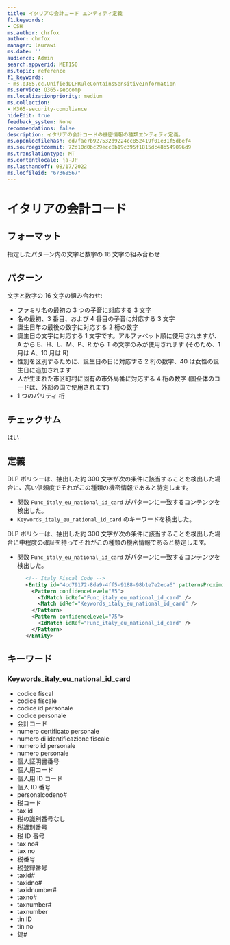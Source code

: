 ```yaml
---
title: イタリアの会計コード エンティティ定義
f1.keywords:
- CSH
ms.author: chrfox
author: chrfox
manager: laurawi
ms.date: ''
audience: Admin
search.appverid: MET150
ms.topic: reference
f1_keywords:
- ms.o365.cc.UnifiedDLPRuleContainsSensitiveInformation
ms.service: O365-seccomp
ms.localizationpriority: medium
ms.collection:
- M365-security-compliance
hideEdit: true
feedback_system: None
recommendations: false
description: イタリアの会計コードの機密情報の種類エンティティ定義。
ms.openlocfilehash: dd7fae7b927532d9224cc852419f01e31f5dbef4
ms.sourcegitcommit: 72d10d0bc29ecc8b19c395f1815dc48b549096d9
ms.translationtype: MT
ms.contentlocale: ja-JP
ms.lasthandoff: 08/17/2022
ms.locfileid: "67368567"
---
```

# <a name="italy-fiscal-code"></a>イタリアの会計コード

## <a name="format"></a>フォーマット

指定したパターン内の文字と数字の 16 文字の組み合わせ

## <a name="pattern"></a>パターン

文字と数字の 16 文字の組み合わせ:

- ファミリ名の最初の 3 つの子音に対応する 3 文字
- 名の最初、3 番目、および 4 番目の子音に対応する 3 文字
- 誕生日年の最後の数字に対応する 2 桁の数字
- 誕生日の文字に対応する 1 文字です。アルファベット順に使用されますが、A から E、H、L、M、P、R から T の文字のみが使用されます (そのため、1 月は A、10 月は R)
- 性別を区別するために、誕生日の日に対応する 2 桁の数字、40 は女性の誕生日に追加されます
- 人が生まれた市区町村に固有の市外局番に対応する 4 桁の数字 (国全体のコードは、外部の国で使用されます)
- 1 つのパリティ 桁

## <a name="checksum"></a>チェックサム

はい

## <a name="definition"></a>定義

DLP ポリシーは、抽出した約 300 文字が次の条件に該当することを検出した場合に、高い信頼度でそれがこの種類の機密情報であると特定します。

- 関数 `Func_italy_eu_national_id_card` がパターンに一致するコンテンツを検出した。
- `Keywords_italy_eu_national_id_card` のキーワードを検出した。

DLP ポリシーは、抽出した約 300 文字が次の条件に該当することを検出した場合に中程度の確証を持ってそれがこの種類の機密情報であると特定します。

- 関数 `Func_italy_eu_national_id_card` がパターンに一致するコンテンツを検出した。

```xml
      <!-- Italy Fiscal Code -->
      <Entity id="4cd79172-8da9-4ff5-9188-98b1e7e2eca6" patternsProximity="300" recommendedConfidence="85">
        <Pattern confidenceLevel="85">
          <IdMatch idRef="Func_italy_eu_national_id_card" />
          <Match idRef="Keywords_italy_eu_national_id_card" />
        </Pattern>
        <Pattern confidenceLevel="75">
          <IdMatch idRef="Func_italy_eu_national_id_card" />
        </Pattern>
      </Entity>
```

## <a name="keywords"></a>キーワード

### <a name="keywords_italy_eu_national_id_card"></a>Keywords_italy_eu_national_id_card

- codice fiscal
- codice fiscale
- codice id personale
- codice personale
- 会計コード
- numero certificato personale
- numero di identificazione fiscale
- numero id personale
- numero personale
- 個人証明書番号
- 個人用コード
- 個人用 ID コード
- 個人 ID 番号
- personalcodeno#
- 税コード
- tax id
- 税の識別番号なし
- 税識別番号
- 税 ID 番号
- tax no#
- tax no
- 税番号
- 税登録番号
- taxid#
- taxidno#
- taxidnumber#
- taxno#
- taxnumber#
- taxnumber
- tin ID
- tin no
- 錫#